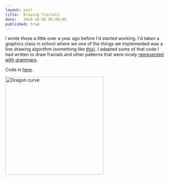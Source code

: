 ```yaml
---
layout: post
title:  Drawing fractals
date:   2018-10-06 05:00:00
published: true
---
```

<!--
#### Drawing Fractals
-->

I wrote these a little over a year ago before I'd started working. I'd taken a graphics class in school where we one of the things we implemented was a line drawing algorithm (something like [this](https://en.wikipedia.org/wiki/Digital_differential_analyzer_(graphics_algorithm))). I adapted some of that code I had written to draw fractals and other patterns that were nicely [represented with grammars](https://en.wikipedia.org/wiki/L-system).

Code is [here](https://github.com/ajvarshneya/fractals-and-curves).

<img src="https://s3.amazonaws.com/ajvarshneya/fractals/dragon-thumb.png" alt="Dragon curve" width="310"/>
